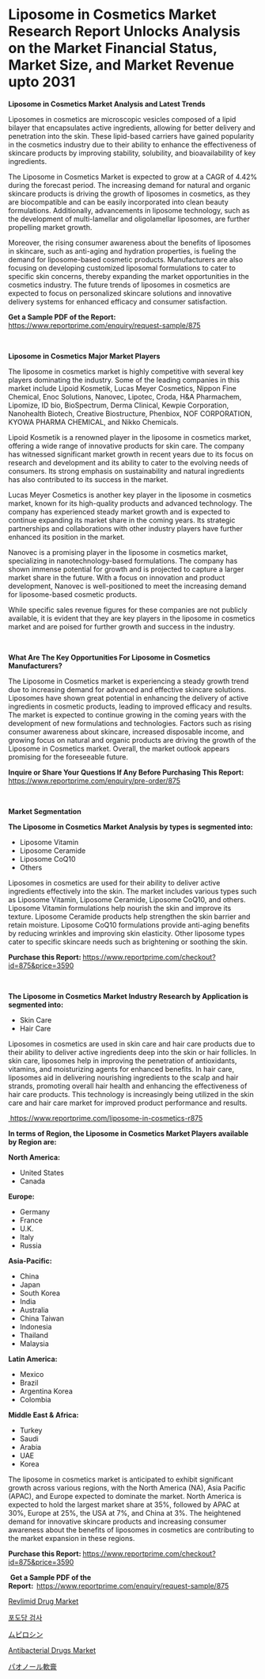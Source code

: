 <p><h1>Liposome in Cosmetics Market Research Report Unlocks Analysis on the Market Financial Status, Market Size, and Market Revenue upto 2031</h1></p><p><strong>Liposome in Cosmetics Market Analysis and Latest Trends</strong></p>
<p><p>Liposomes in cosmetics are microscopic vesicles composed of a lipid bilayer that encapsulates active ingredients, allowing for better delivery and penetration into the skin. These lipid-based carriers have gained popularity in the cosmetics industry due to their ability to enhance the effectiveness of skincare products by improving stability, solubility, and bioavailability of key ingredients.</p><p>The Liposome in Cosmetics Market is expected to grow at a CAGR of 4.42% during the forecast period. The increasing demand for natural and organic skincare products is driving the growth of liposomes in cosmetics, as they are biocompatible and can be easily incorporated into clean beauty formulations. Additionally, advancements in liposome technology, such as the development of multi-lamellar and oligolamellar liposomes, are further propelling market growth.</p><p>Moreover, the rising consumer awareness about the benefits of liposomes in skincare, such as anti-aging and hydration properties, is fueling the demand for liposome-based cosmetic products. Manufacturers are also focusing on developing customized liposomal formulations to cater to specific skin concerns, thereby expanding the market opportunities in the cosmetics industry. The future trends of liposomes in cosmetics are expected to focus on personalized skincare solutions and innovative delivery systems for enhanced efficacy and consumer satisfaction.</p></p>
<p><strong>Get a Sample PDF of the Report:&nbsp;</strong> <a href="https://www.reportprime.com/enquiry/request-sample/875">https://www.reportprime.com/enquiry/request-sample/875</a></p>
<p>&nbsp;</p>
<p><strong>Liposome in Cosmetics Major Market Players</strong></p>
<p><p>The liposome in cosmetics market is highly competitive with several key players dominating the industry. Some of the leading companies in this market include Lipoid Kosmetik, Lucas Meyer Cosmetics, Nippon Fine Chemical, Enoc Solutions, Nanovec, Lipotec, Croda, H&A Pharmachem, Lipomize, ID bio, BioSpectrum, Derma Clinical, Kewpie Corporation, Nanohealth Biotech, Creative Biostructure, Phenbiox, NOF CORPORATION, KYOWA PHARMA CHEMICAL, and Nikko Chemicals.</p><p>Lipoid Kosmetik is a renowned player in the liposome in cosmetics market, offering a wide range of innovative products for skin care. The company has witnessed significant market growth in recent years due to its focus on research and development and its ability to cater to the evolving needs of consumers. Its strong emphasis on sustainability and natural ingredients has also contributed to its success in the market.</p><p>Lucas Meyer Cosmetics is another key player in the liposome in cosmetics market, known for its high-quality products and advanced technology. The company has experienced steady market growth and is expected to continue expanding its market share in the coming years. Its strategic partnerships and collaborations with other industry players have further enhanced its position in the market.</p><p>Nanovec is a promising player in the liposome in cosmetics market, specializing in nanotechnology-based formulations. The company has shown immense potential for growth and is projected to capture a larger market share in the future. With a focus on innovation and product development, Nanovec is well-positioned to meet the increasing demand for liposome-based cosmetic products.</p><p>While specific sales revenue figures for these companies are not publicly available, it is evident that they are key players in the liposome in cosmetics market and are poised for further growth and success in the industry.</p></p>
<p>&nbsp;</p>
<p><strong>What Are The Key Opportunities For Liposome in Cosmetics Manufacturers?</strong></p>
<p><p>The Liposome in Cosmetics market is experiencing a steady growth trend due to increasing demand for advanced and effective skincare solutions. Liposomes have shown great potential in enhancing the delivery of active ingredients in cosmetic products, leading to improved efficacy and results. The market is expected to continue growing in the coming years with the development of new formulations and technologies. Factors such as rising consumer awareness about skincare, increased disposable income, and growing focus on natural and organic products are driving the growth of the Liposome in Cosmetics market. Overall, the market outlook appears promising for the foreseeable future.</p></p>
<p><strong>Inquire or Share Your Questions If Any Before Purchasing This Report:</strong> <a href="https://www.reportprime.com/enquiry/pre-order/875">https://www.reportprime.com/enquiry/pre-order/875</a></p>
<p>&nbsp;</p>
<p><strong>Market Segmentation</strong></p>
<p><strong>The Liposome in Cosmetics Market Analysis by types is segmented into:</strong></p>
<p><ul><li>Liposome Vitamin</li><li>Liposome Ceramide</li><li>Liposome CoQ10</li><li>Others</li></ul></p>
<p><p>Liposomes in cosmetics are used for their ability to deliver active ingredients effectively into the skin. The market includes various types such as Liposome Vitamin, Liposome Ceramide, Liposome CoQ10, and others. Liposome Vitamin formulations help nourish the skin and improve its texture. Liposome Ceramide products help strengthen the skin barrier and retain moisture. Liposome CoQ10 formulations provide anti-aging benefits by reducing wrinkles and improving skin elasticity. Other liposome types cater to specific skincare needs such as brightening or soothing the skin.</p></p>
<p><strong>Purchase this Report:&nbsp;</strong><a href="https://www.reportprime.com/checkout?id=875&price=3590">https://www.reportprime.com/checkout?id=875&price=3590</a></p>
<p>&nbsp;</p>
<p><strong>The Liposome in Cosmetics Market Industry Research by Application is segmented into:</strong></p>
<p><ul><li>Skin Care</li><li>Hair Care</li></ul></p>
<p><p>Liposomes in cosmetics are used in skin care and hair care products due to their ability to deliver active ingredients deep into the skin or hair follicles. In skin care, liposomes help in improving the penetration of antioxidants, vitamins, and moisturizing agents for enhanced benefits. In hair care, liposomes aid in delivering nourishing ingredients to the scalp and hair strands, promoting overall hair health and enhancing the effectiveness of hair care products. This technology is increasingly being utilized in the skin care and hair care market for improved product performance and results.</p></p>
<p><a href="https://www.reportprime.com/liposome-in-cosmetics-r875">&nbsp;https://www.reportprime.com/liposome-in-cosmetics-r875</a></p>
<p><strong>In terms of Region, the Liposome in Cosmetics Market Players available by Region are:</strong></p>
<p>
    <p> <strong> North America: </strong>
        <ul>
            <li>United States</li>
            <li>Canada</li>
        </ul>
        </p> 
    <p> <strong> Europe: </strong>
        <ul>
            <li>Germany</li>
            <li>France</li>
            <li>U.K.</li>
            <li>Italy</li>
            <li>Russia</li>
        </ul>
        </p> 
    <p> <strong> Asia-Pacific: </strong>
        <ul>
            <li>China</li>
            <li>Japan</li>
            <li>South Korea</li>
            <li>India</li>
            <li>Australia</li>
            <li>China Taiwan</li>
            <li>Indonesia</li>
            <li>Thailand</li>
            <li>Malaysia</li>
        </ul>
        </p> 
    <p> <strong> Latin America: </strong>
        <ul>
            <li>Mexico</li>
            <li>Brazil</li>
            <li>Argentina Korea</li>
            <li>Colombia</li>
        </ul>
        </p> 
    <p> <strong> Middle East & Africa: </strong>
        <ul>
            <li>Turkey</li>
            <li>Saudi</li>
            <li>Arabia</li>
            <li>UAE</li>
            <li>Korea</li>
        </ul>
    </p>
    </p>
<p><p>The liposome in cosmetics market is anticipated to exhibit significant growth across various regions, with the North America (NA), Asia Pacific (APAC), and Europe expected to dominate the market. North America is expected to hold the largest market share at 35%, followed by APAC at 30%, Europe at 25%, the USA at 7%, and China at 3%. The heightened demand for innovative skincare products and increasing consumer awareness about the benefits of liposomes in cosmetics are contributing to the market expansion in these regions.</p></p>
<p><strong>Purchase this Report: </strong><a href="https://www.reportprime.com/checkout?id=875&price=3590">https://www.reportprime.com/checkout?id=875&price=3590</a></p>
<p>&nbsp;<strong>Get a Sample PDF of the Report:&nbsp;&nbsp;</strong><a href="https://www.reportprime.com/enquiry/request-sample/875">https://www.reportprime.com/enquiry/request-sample/875</a></p>
<p><strong></strong></p>
<p><p><a href="https://issuu.com/reportprime-2/docs/revlimid-drug-market-size-2030.pptx">Revlimid Drug Market</a></p><p><a href="https://medium.com/@tomienow676/2024%EB%85%84%EB%B6%80%ED%84%B0-2031%EB%85%84%EA%B9%8C%EC%A7%80%EC%9D%98-%EA%B8%80%EB%A1%9C%EB%B2%8C-%ED%8F%AC%EB%8F%84%EB%8B%B9-%EA%B2%80%EC%82%AC-%EC%8B%9C%EC%9E%A5-%EA%B8%B0%ED%9A%8C%EC%99%80-%EC%98%88%EC%B8%A1-814e3d6cf343">포도당 검사</a></p><p><a href="https://medium.com/@awnvxxes23/%E3%83%A0%E3%83%94%E3%83%AD%E3%82%B7%E3%83%B3%E5%B8%82%E5%A0%B4-%E3%82%B0%E3%83%AD%E3%83%BC%E3%83%90%E3%83%AB%E3%81%A8%E5%9C%B0%E5%9F%9F%E5%88%A5%E5%88%86%E6%9E%90-%E5%9C%B0%E5%9F%9F-%E5%9B%BD%E3%81%94%E3%81%A8%E3%81%AE%E5%88%86%E6%9E%90-%E7%AB%B6%E4%BA%89%E9%A2%A8%E6%99%AF%E3%81%AB%E7%84%A6%E7%82%B9%E3%82%92%E5%BD%93%E3%81%A6%E3%82%8B-f258d8f49062">ムピロシン</a></p><p><a href="https://www.linkedin.com/pulse/global-antibacterial-drugs-market-trends-insights-growth-2p1rc">Antibacterial Drugs Market</a></p><p><a href="https://medium.com/@awnvxxes23/%E3%82%B0%E3%83%AD%E3%83%BC%E3%83%90%E3%83%AB%E3%83%91%E3%82%A8%E3%82%AA%E3%83%8E%E3%83%BC%E3%83%AB%E8%BB%9F%E8%86%8F%E5%B8%82%E5%A0%B4%E3%81%AE%E5%8C%85%E6%8B%AC%E7%9A%84%E3%81%AA%E5%88%86%E6%9E%90-%E6%88%90%E9%95%B7%E3%83%88%E3%83%AC%E3%83%B3%E3%83%89%E3%81%A8%E5%B8%82%E5%A0%B4%E4%BA%88%E6%B8%AC-2024%E5%B9%B4-2031%E5%B9%B4-aad2125ec370">パオノール軟膏</a></p></p>